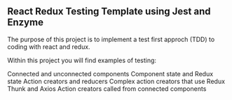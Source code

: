 ## React Redux Testing Template using Jest and Enzyme

The purpose of this project is to implement a test first approch (TDD) to coding with react and redux.

Within this project you will find examples of testing:

Connected and unconnected components
Component state and Redux state
Action creators and reducers
Complex action creators that use Redux Thunk and Axios
Action creators called from connected components
